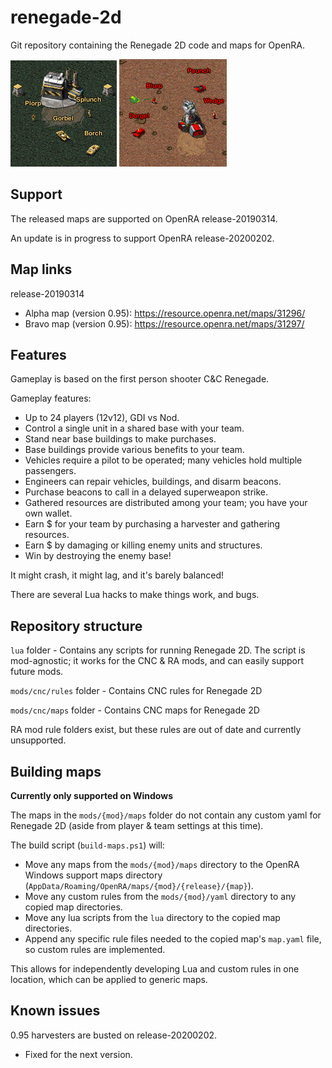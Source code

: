 # renegade-2d
Git repository containing the Renegade 2D code and maps for OpenRA.

![](mods/cnc/maps/renegade-2d-cnc-mapa/map.png) ![](mods/cnc/maps/renegade-2d-cnc-mapb/map.png)

## Support
The released maps are supported on OpenRA release-20190314.

An update is in progress to support OpenRA release-20200202.

## Map links
release-20190314
- Alpha map (version 0.95): https://resource.openra.net/maps/31296/
- Bravo map (version 0.95): https://resource.openra.net/maps/31297/

## Features
Gameplay is based on the first person shooter C&C Renegade.

Gameplay features:
- Up to 24 players (12v12), GDI vs Nod.
- Control a single unit in a shared base with your team.
- Stand near base buildings to make purchases.
- Base buildings provide various benefits to your team.
- Vehicles require a pilot to be operated; many vehicles hold multiple passengers.
- Engineers can repair vehicles, buildings, and disarm beacons.
- Purchase beacons to call in a delayed superweapon strike.
- Gathered resources are distributed among your team; you have your own wallet.
- Earn $ for your team by purchasing a harvester and gathering resources.
- Earn $ by damaging or killing enemy units and structures.
- Win by destroying the enemy base!

It might crash, it might lag, and it's barely balanced!

There are several Lua hacks to make things work, and bugs.

## Repository structure
`lua` folder - Contains any scripts for running Renegade 2D. The script is mod-agnostic; it works for the CNC & RA mods, and can easily support future mods.

`mods/cnc/rules` folder - Contains CNC rules for Renegade 2D

`mods/cnc/maps` folder - Contains CNC maps for Renegade 2D

RA mod rule folders exist, but these rules are out of date and currently unsupported.

## Building maps
**Currently only supported on Windows**

The maps in the `mods/{mod}/maps` folder do not contain any custom yaml for Renegade 2D (aside from player & team settings at this time).

The build script (`build-maps.ps1`) will:
- Move any maps from the `mods/{mod}/maps` directory to the OpenRA Windows support maps directory (`AppData/Roaming/OpenRA/maps/{mod}/{release}/{map}`).
- Move any custom rules from the `mods/{mod}/yaml` directory to any copied map directories.
- Move any lua scripts from the `lua` directory to the copied map directories.
- Append any specific rule files needed to the copied map's `map.yaml` file, so custom rules are implemented.

This allows for independently developing Lua and custom rules in one location, which can be applied to generic maps.

## Known issues
0.95 harvesters are busted on release-20200202.
- Fixed for the next version.
